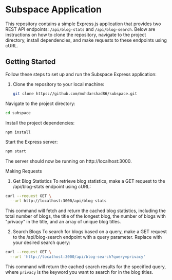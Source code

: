 # Subspace Application

This repository contains a simple Express.js application that provides two REST API endpoints: `/api/blog-stats` and `/api/blog-search`. Below are instructions on how to clone the repository, navigate to the project directory, install dependencies, and make requests to these endpoints using cURL.

## Getting Started

Follow these steps to set up and run the Subspace Express application:

1. Clone the repository to your local machine:

   ```bash
   git clone https://github.com/mohdarshad86/subspace.git

Navigate to the project directory:

```bash
cd subspace
```
Install the project dependencies:

```bash
npm install
```
Start the Express server:

```bash
npm start
```
The server should now be running on http://localhost:3000.

Making Requests
1. Get Blog Statistics
To retrieve blog statistics, make a GET request to the /api/blog-stats endpoint using cURL:

```bash
curl --request GET \
  --url http://localhost:3000/api/blog-stats
  ```
This command will fetch and return the cached blog statistics, including the total number of blogs, the title of the longest blog, the number of blogs with "privacy" in the title, and an array of unique blog titles.

2. Search Blogs
To search for blogs based on a query, make a GET request to the /api/blog-search endpoint with a query parameter. Replace <query> with your desired search query:

```bash
curl --request GET \
  --url 'http://localhost:3000/api/blog-search?query=privacy'
  ```

This command will return the cached search results for the specified query, where `privacy` is the keyword you want to search for in the blog titles.